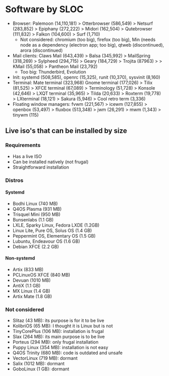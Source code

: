# Software by SLOC

* Browser: Palemoon (14,110,181) > Otterbrowser (586,549) > Netsurf (283,852) > Epiphany (272,222) > Midori (162,504) > Qutebrowser (111,832) > Falkon (104,600) > Surf (1,710)
	* Not considered: chromium (too big), firefox (too big), Min (needs node as a dependency (electron app; too big), qtweb (discontinued), arora (discontinued)
* Mail clients: Claws Mail (643,439) > Balsa (345,992) > MailSpring (318,269) > Sylpheed (294,715) > Geary (184,729) > Trojita (87963) > > KMail (55,058) > Pantheon Mail (23,792)
	* Too big: Thunderbird, Evolution
* Init: systemd (508,585), openrc (15,325), runit (10,370), sysvinit (8,160)
* Terminal: Mate terminal (323,968) Gnome terminal (177,026) > Tilix (81,525) > XFCE terminal (67,089) > Terminology (51,728) > Konsole (42,646) > LXQT terminal (35,965) > Tilda (20,633) > Roxterm (19,778) > LXterminal (18,121) > Sakura (5,946) > Cool retro term (3,336)
* Floating window managers: fvwm (221,567) > icewm (127,855) > openbox (53,497) > fluxbox (513,348) > jwm (26,291) > mwm (1,343) > tinywm (115)

## Live iso's that can be installed by size

### Requirements

* Has a live ISO
* Can be installed natively (not frugal)
* Straightforward installation

### Distros

#### Systemd

* Bodhi Linux (740 MB)
* Q4OS Plasma (931 MB)
* Trisquel Mini (950 MB)
* Bunsenlabs (1.1 GB)
* LXLE, Sparky Linux, Fedora LXDE (1.2GB)
* Linux Lite, Pure OS, Solus OS (1.4 GB)
* Peppermint OS, Elementary OS (1.5 GB)
* Lubuntu, Endeavour OS (1.6 GB)
* Debian XFCE (2.2 GB)

#### Non-systemd

* Artix (833 MB)
* PCLinuxOS XFCE (840 MB)
* Devuan (1010 MB)
* AntiX (1.1 GB)
* MX Linux (1.4 GB)
* Artix Mate (1.8 GB)

### Not considered

* Slitaz (43 MB): its purpose is for it to be live
* KolibriOS (65 MB): I thought it is Linux but is not
* TinyCorePlus (106 MB): installation is frugal
* Slax (264 MB): its main purpose is to be live
* Porteus (294 MB): only frugal installation
* Puppy Linux (354 MB): installation is not easy
* Q4OS Trinity (680 MB): code is outdated and unsafe
* VectorLinux (719 MB): dormant
* Salix (1012 MB): dormant
* GoboLinux (1 GB): dormant
